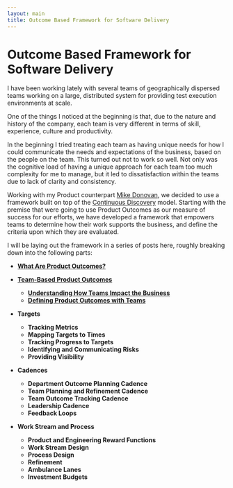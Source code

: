 ```yaml
---
layout: main
title: Outcome Based Framework for Software Delivery
---
```

# Outcome Based Framework for Software Delivery

I have been working lately with several teams of geographically dispersed teams working on a large, distributed system for providing test execution environments at scale.

One of the things I noticed at the beginning is that, due to the nature and history of the company, each team is very different in terms of skill, experience, culture and productivity.

In the beginning I tried treating each team as having unique needs for how I could communicate the needs and expectations of the business, based on the people on the team.  This turned out not to work so well.  Not only was the cognitive load of having a unique approach for each team too much complexity for me to manage, but it led to dissatisfaction within the teams due to lack of clarity and consistency.

Working with my Product counterpart [Mike Donovan](https://www.linkedin.com/in/michaeldonovan2/), we decided to use a framework built on top of the [Continuous Discovery](https://www.amazon.com/Continuous-Discovery-Habits-Discover-Products/dp/1736633309) model.  Starting with the premise that were going to use Product Outcomes as our measure of success for our efforts, we have developed a framework that empowers teams to determine how their work supports the business, and define the criteria upon which they are evaluated.

I will be laying out the framework in a series of posts here, roughly breaking down into the following parts:

- **[What Are Product Outcomes?](/2022/01/25/what-are-product-outcomes)**  
- **[Team-Based Product Outcomes](/2022/01/26/team-based-product-outcomes)**  
  - **[Understanding How Teams Impact the Business](/2022/01/26/team-based-product-outcomes#understanding-how-teams-impact-the-business)**    
  - **[Defining Product Outcomes with Teams](/2022/01/26/team-based-product-outcomes#defining-product-outcomes-with-teams)**   

- **Targets**  
  - **Tracking Metrics**   
  - **Mapping Targets to Times**   
  - **Tracking Progress to Targets**
  - **Identifying and Communicating Risks**
  - **Providing Visibility**

- **Cadences**
  - **Department Outcome Planning Cadence**
  - **Team Planning and Refinement Cadence**
  - **Team Outcome Tracking Cadence**
  - **Leadership Cadence**
  - **Feedback Loops**

- **Work Stream and Process**
  - **Product and Engineering Reward Functions**
  - **Work Stream Design**
  - **Process Design**
  - **Refinement**
  - **Ambulance Lanes**
  - **Investment Budgets**


